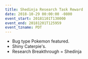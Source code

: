 ```yaml
---
title: Shedinja Research Task Reward
date: 2018-10-29 00:00:00 -0800
event_start: 20181101T130000
event_end: 20181201T125959
event_tzname: PDT
---
```

* Bug type Pokemon featured.
* Shiny Caterpie's.
* Research Breakthrough = Shedinja